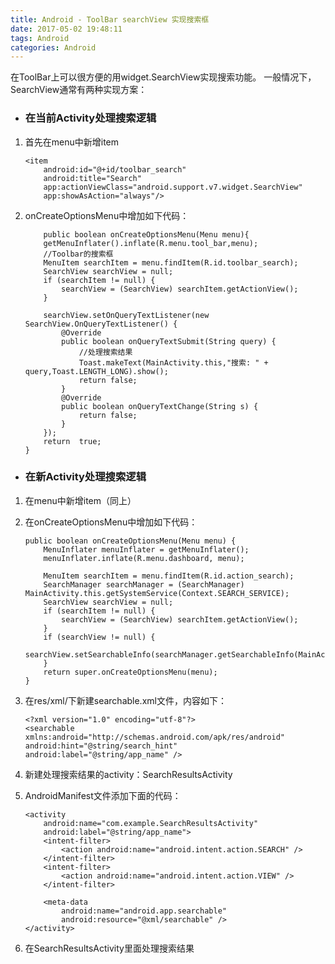 ```yaml
---
title: Android - ToolBar searchView 实现搜索框
date: 2017-05-02 19:48:11
tags: Android
categories: Android
---
```



在ToolBar上可以很方便的用widget.SearchView实现搜索功能。
一般情况下，SearchView通常有两种实现方案：


* ### 在当前Activity处理搜索逻辑

1. 首先在menu中新增item
    ```
    <item
        android:id="@+id/toolbar_search"
        android:title="Search"
        app:actionViewClass="android.support.v7.widget.SearchView"
        app:showAsAction="always"/>
    ```
2. onCreateOptionsMenu中增加如下代码：
    ```
        public boolean onCreateOptionsMenu(Menu menu){
        getMenuInflater().inflate(R.menu.tool_bar,menu);
        //Toolbar的搜索框
        MenuItem searchItem = menu.findItem(R.id.toolbar_search);
        SearchView searchView = null;
        if (searchItem != null) {
            searchView = (SearchView) searchItem.getActionView();
        }
        
        searchView.setOnQueryTextListener(new SearchView.OnQueryTextListener() {
            @Override
            public boolean onQueryTextSubmit(String query) {
                //处理搜索结果    
                Toast.makeText(MainActivity.this,"搜索: " + query,Toast.LENGTH_LONG).show();
                return false;
            }
            @Override
            public boolean onQueryTextChange(String s) {
                return false;
            }
        });
        return  true;
    }
    ```


* ### 在新Activity处理搜索逻辑

1. 在menu中新增item（同上）
2. 在onCreateOptionsMenu中增加如下代码：
    ```
    public boolean onCreateOptionsMenu(Menu menu) {
        MenuInflater menuInflater = getMenuInflater();
        menuInflater.inflate(R.menu.dashboard, menu);
    
        MenuItem searchItem = menu.findItem(R.id.action_search);
        SearchManager searchManager = (SearchManager) MainActivity.this.getSystemService(Context.SEARCH_SERVICE);
        SearchView searchView = null;
        if (searchItem != null) {
            searchView = (SearchView) searchItem.getActionView();
        }
        if (searchView != null) {
            searchView.setSearchableInfo(searchManager.getSearchableInfo(MainActivity.this.getComponentName()));
        }
        return super.onCreateOptionsMenu(menu);
    }
    ```
3. 在res/xml/下新建searchable.xml文件，内容如下：
    ```
    <?xml version="1.0" encoding="utf-8"?>
    <searchable xmlns:android="http://schemas.android.com/apk/res/android"
    android:hint="@string/search_hint"
    android:label="@string/app_name" />
    ```
4. 新建处理搜索结果的activity：SearchResultsActivity

5. AndroidManifest文件添加下面的代码：
    ```
    <activity
        android:name="com.example.SearchResultsActivity"
        android:label="@string/app_name">
        <intent-filter>
            <action android:name="android.intent.action.SEARCH" />
        </intent-filter>
        <intent-filter>
            <action android:name="android.intent.action.VIEW" />
        </intent-filter>

        <meta-data
            android:name="android.app.searchable"
            android:resource="@xml/searchable" />
    </activity>
    ```
6. 在SearchResultsActivity里面处理搜索结果


